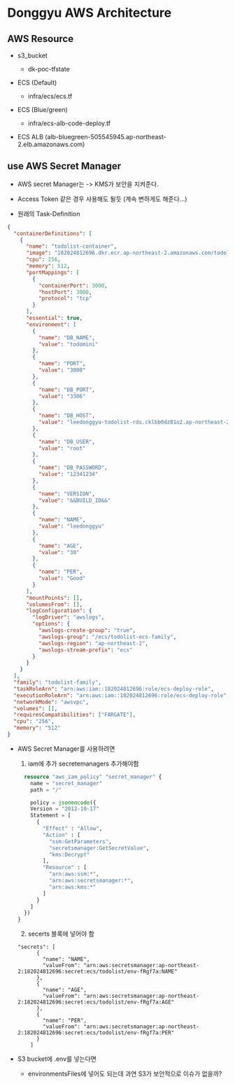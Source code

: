 # Donggyu AWS Architecture

## AWS Resource

- s3_bucket

  - dk-poc-tfstate

- ECS (Default)
  - infra/ecs/ecs.tf
- ECS (Blue/green)

  - infra/ecs-alb-code-deploy.tf

- ECS ALB (alb-bluegreen-505545945.ap-northeast-2.elb.amazonaws.com)

## use AWS Secret Manager

- AWS secret Manager는 -> KMS가 보안을 지켜준다.
- Access Token 같은 경우 사용해도 될듯 (계속 변하게도 해준다...)

- 원래의 Task-Definition

```json
{
  "containerDefinitions": [
    {
      "name": "todolist-container",
      "image": "182024812696.dkr.ecr.ap-northeast-2.amazonaws.com/todolist-repository:build-&&BUILD_ID&&",
      "cpu": 256,
      "memory": 512,
      "portMappings": [
        {
          "containerPort": 3000,
          "hostPort": 3000,
          "protocol": "tcp"
        }
      ],
      "essential": true,
      "environment": [
        {
          "name": "DB_NAME",
          "value": "todomini"
        },
        {
          "name": "PORT",
          "value": "3000"
        },
        {
          "name": "DB_PORT",
          "value": "3306"
        },
        {
          "name": "DB_HOST",
          "value": "leedonggyu-todolist-rds.cklbb0dz81o2.ap-northeast-2.rds.amazonaws.com"
        },
        {
          "name": "DB_USER",
          "value": "root"
        },
        {
          "name": "DB_PASSWORD",
          "value": "12341234"
        },
        {
          "name": "VERSION",
          "value": "&&BUILD_ID&&"
        },
        {
          "name": "NAME",
          "value": "leedonggyu"
        },
        {
          "name": "AGE",
          "value": "30"
        },
        {
          "name": "PER",
          "value": "Good"
        }
      ],
      "mountPoints": [],
      "volumesFrom": [],
      "logConfiguration": {
        "logDriver": "awslogs",
        "options": {
          "awslogs-create-group": "true",
          "awslogs-group": "/ecs/todolist-ecs-family",
          "awslogs-region": "ap-northeast-2",
          "awslogs-stream-prefix": "ecs"
        }
      }
    }
  ],
  "family": "todolist-family",
  "taskRoleArn": "arn:aws:iam::182024812696:role/ecs-deploy-role",
  "executionRoleArn": "arn:aws:iam::182024812696:role/ecs-deploy-role",
  "networkMode": "awsvpc",
  "volumes": [],
  "requiresCompatibilities": ["FARGATE"],
  "cpu": "256",
  "memory": "512"
}
```

- AWS Secret Manager를 사용하려면

  1. iam에 추가 secretemanagers 추가해야함

  ```terraform
    resource "aws_iam_policy" "secret_manager" {
      name = "secret_manager"
      path = "/"

      policy = jsonencode({
      Version = "2012-10-17"
      Statement = [
        {
          "Effect" : "Allow",
          "Action" : [
            "ssm:GetParameters",
            "secretsmanager:GetSecretValue",
            "kms:Decrypt"
          ],
          "Resource" : [
            "arn:aws:ssm:*",
            "arn:aws:secretsmanager:*",
            "arn:aws:kms:*"
          ]
        }
      ]
    })
  }
  ```

  2. secerts 블록에 넣어야 함

  ```
  "secrets": [
        {
          "name": "NAME",
          "valueFrom": "arn:aws:secretsmanager:ap-northeast-2:182024812696:secret:ecs/todolist/env-fRgf7a:NAME"
        },
        {
          "name": "AGE",
          "valueFrom": "arn:aws:secretsmanager:ap-northeast-2:182024812696:secret:ecs/todolist/env-fRgf7a:AGE"
        },
        {
          "name": "PER",
          "valueFrom": "arn:aws:secretsmanager:ap-northeast-2:182024812696:secret:ecs/todolist/env-fRgf7a:PER"
        }
      ]
  ```

- S3 bucket에 .env를 넣는다면
  - environmentsFiles에 넣어도 되는데 과연 S3가 보안적으로 이슈가 없을까?
